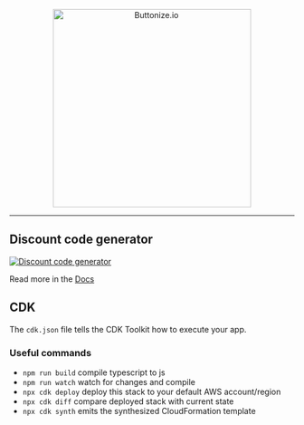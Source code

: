 <p align="center">
  <a href="https://buttonize.io">
    <img width="350" alt="Buttonize.io" src="https://user-images.githubusercontent.com/6282843/212024942-9fd50774-ea26-48ba-b2cf-ca2584498c9a.png">
  </a>
</p>

---

## Discount code generator

[![Discount code generator](https://github.com/buttonize/create-buttonize/assets/6282843/f765c974-b1bd-42c1-b382-b11f1dec7036)](https://docs.buttonize.io/getting-started/build-your-first-app/)

Read more in the [Docs](https://docs.buttonize.io/getting-started/build-your-first-app/)

## CDK

The `cdk.json` file tells the CDK Toolkit how to execute your app.

### Useful commands

* `npm run build`   compile typescript to js
* `npm run watch`   watch for changes and compile
* `npx cdk deploy`  deploy this stack to your default AWS account/region
* `npx cdk diff`    compare deployed stack with current state
* `npx cdk synth`   emits the synthesized CloudFormation template
